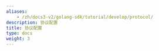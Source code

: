 ```yaml
---
aliases:
    - /zh/docs3-v2/golang-sdk/tutorial/develop/protocol/
description: 协议配置
title: 协议配置
type: docs
weight: 3
---
```

